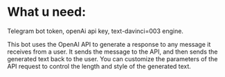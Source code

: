 # What u need:
Telegram bot token,
openAi api key,
text-davinci=003 engine.

This bot uses the OpenAI API to generate a response to any message it receives from a user. It sends the message to the API, and then sends the generated text back to the user. You can customize the parameters of the API request to control the length and style of the generated text.
